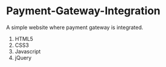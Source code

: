 # Payment-Gateway-Integration
A simple website where payment gateway is integrated.  

1) HTML5  
2) CSS3  
3) Javascript  
4) jQuery  
